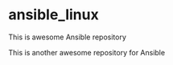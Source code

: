 # ansible_linux

This is awesome Ansible repository

This is another awesome repository for Ansible
